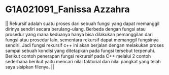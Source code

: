 # G1A021091_Fanissa Azzahra
|| Rekursif adalah suatu proses dari sebuah fungsi yang dapat memanggil dirinya sendiri secara berulang-ulang. Berbeda dengan fungsi atau prosedur yang mana keduanya hanya bisa dilakukan pemanggilan dari fungsi atau prosedur lain, sementara rekursif dapat memanggil fungsinya sendiri. Jadi fungsi rekursif c++ ini akan berjalan dengan melakukan proses sampai sebuah kondisi yang ditetapkan pada fungsi tersebut terpenuhi. Berikut contoh penerapan fungsi rekrursif pada C++ melalui 2 contoh sederhana berikut yaitu mencari nilai faktorial dan nilai pangkat yang telah saya sisipkan filenya. ||
